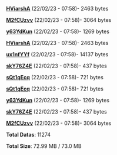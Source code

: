 [**HViarshA**](/data/HViarshA.txt) (22/02/23 - 07:58)- 2463 bytes

[**M2fCUzvv**](/data/M2fCUzvv.txt) (22/02/23 - 07:58)- 3064 bytes

[**y63YdKun**](/data/y63YdKun.txt) (22/02/23 - 07:58)- 1269 bytes

[**HViarshA**](/data/HViarshA.txt) (22/02/23 - 07:58)- 2463 bytes

[**ux1nfYYf**](/data/ux1nfYYf.txt) (22/02/23 - 07:58)- 14137 bytes

[**skY76Z4E**](/data/skY76Z4E.txt) (22/02/23 - 07:58)- 437 bytes

[**sQt1qEcq**](/data/sQt1qEcq.txt) (22/02/23 - 07:58)- 721 bytes

[**sQt1qEcq**](/data/sQt1qEcq.txt) (22/02/23 - 07:58)- 721 bytes

[**y63YdKun**](/data/y63YdKun.txt) (22/02/23 - 07:58)- 1269 bytes

[**skY76Z4E**](/data/skY76Z4E.txt) (22/02/23 - 07:58)- 437 bytes

[**M2fCUzvv**](/data/M2fCUzvv.txt) (22/02/23 - 07:58)- 3064 bytes

**Total Datas**: 11274

**Total Size**: 72.99 MB / 73.0 MB